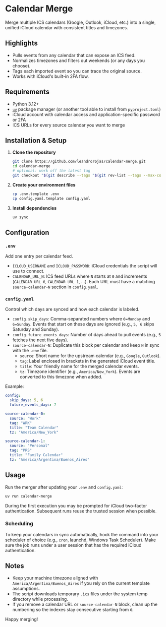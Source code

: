 # Calendar Merge

Merge multiple ICS calendars (Google, Outlook, iCloud, etc.) into a single, unified iCloud calendar with consistent titles and timezones.

## Highlights
- Pulls events from any calendar that can expose an ICS feed.
- Normalizes timezones and filters out weekends (or any days you choose).
- Tags each imported event so you can trace the original source.
- Works with iCloud's built-in 2FA flow.

## Requirements
- Python 3.12+
- [`uv`](https://docs.astral.sh/uv/) package manager (or another tool able to install from `pyproject.toml`)
- iCloud account with calendar access and application-specific password or 2FA
- ICS URLs for every source calendar you want to merge

## Installation & Setup

1. **Clone the repository**
   ```bash
   git clone https://github.com/leandrorojas/calendar-merge.git
   cd calendar-merge
   # optional: work off the latest tag
   git checkout "$(git describe --tags "$(git rev-list --tags --max-count=1)")"
   ```

2. **Create your environment files**
   ```bash
   cp .env.template .env
   cp config.yaml.template config.yaml
   ```

3. **Install dependencies**
   ```bash
   uv sync
   ```

## Configuration

### `.env`
Add one entry per calendar feed.

- `ICLOUD_USERNAME` and `ICLOUD_PASSWORD`: iCloud credentials the script will use to connect.
- `CALENDAR_URL_N`: ICS feed URLs where `N` starts at `0` and increments (`CALENDAR_URL_0`, `CALENDAR_URL_1`, ...). Each URL must have a matching `source-calendar-N` section in `config.yaml`.

### `config.yaml`
Control which days are synced and how each calendar is labeled.

- `config.skip_days`: Comma-separated numbers where `0=Monday` and `6=Sunday`. Events that start on these days are ignored (e.g., `5, 6` skips Saturday and Sunday).
- `config.future_events_days`: Number of days ahead to pull events (e.g., `5` fetches the next five days).
- `source-calendar-N`: Duplicate this block per calendar and keep `N` in sync with the `.env` file.
  - `source`: Short name for the upstream calendar (e.g., `Google`, `Outlook`).
  - `tag`: Label enclosed in brackets in the generated iCloud event title.
  - `title`: Your friendly name for the merged calendar events.
  - `tz`: Timezone identifier (e.g., `America/New_York`). Events are converted to this timezone when added.

Example:
```yaml
config:
  skip_days: 5, 6
  future_events_days: 7

source-calendar-0:
  source: "Work"
  tag: "WRK"
  title: "Team Calendar"
  tz: "America/New_York"

source-calendar-1:
  source: "Personal"
  tag: "PRS"
  title: "Family Calendar"
  tz: "America/Argentina/Buenos_Aires"
```

## Usage

Run the merger after updating your `.env` and `config.yaml`:

```bash
uv run calendar-merge
```

During the first execution you may be prompted for iCloud two-factor authentication. Subsequent runs reuse the trusted session when possible.

### Scheduling
To keep your calendars in sync automatically, hook the command into your scheduler of choice (e.g., `cron`, launchd, Windows Task Scheduler). Make sure the job runs under a user session that has the required iCloud authentication.

## Notes
- Keep your machine timezone aligned with `America/Argentina/Buenos_Aires` if you rely on the current template assumptions.
- The script downloads temporary `.ics` files under the system temp directory while processing.
- If you remove a calendar URL or `source-calendar-N` block, clean up the numbering so the indexes stay consecutive starting from `0`.

Happy merging!
